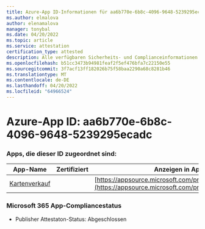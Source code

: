 ```yaml
---
title: Azure-App ID-Informationen für aa6b770e-6b8c-4096-9648-5239295ecadc
ms.author: elmalova
author: elenamalova
manager: tonybal
ms.date: 04/20/2022
ms.topic: article
ms.service: attestation
certification_type: attested
description: Alle verfügbaren Sicherheits- und Complianceinformationen für aa6b770e-6b8c-4096-9648-5239295ecadc.
ms.openlocfilehash: b51cc3473b94981feaf2f5ef476bfa7c22150e55
ms.sourcegitcommit: 3f7acf13ff182026b75f58baa2290a68c8281b46
ms.translationtype: MT
ms.contentlocale: de-DE
ms.lasthandoff: 04/20/2022
ms.locfileid: "64966524"
---
```

# <a name="azure-app-id-aa6b770e-6b8c-4096-9648-5239295ecadc"></a>Azure-App ID: aa6b770e-6b8c-4096-9648-5239295ecadc


### <a name="apps-associated-with-this-id"></a>Apps, die dieser ID zugeordnet sind:
| **App-Name** | **Zertifiziert** | **Anzeigen in AppSource** |
|--------------|---------------|-----------------------|
| [Kartenverkauf](../forward/WA200003945.md) |  | [https://appsource.microsoft.com/product/office/WA200003945](https://appsource.microsoft.com/product/office/WA200003945) |

### <a name="microsoft-365-app-compliance-status"></a>Microsoft 365 App-Compliancestatus
- Publisher Attestaton-Status: Abgeschlossen
